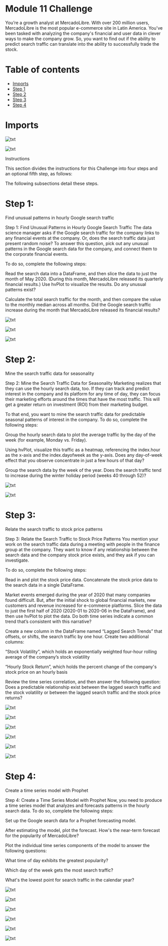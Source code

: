 # Module 11 Challenge

You’re a growth analyst at MercadoLibre. With over 200 million users, MercadoLibre is the most popular e-commerce site in Latin America. You've been tasked with analyzing the company's financial and user data in clever ways to make the company grow. So, you want to find out if the ability to predict search traffic can translate into the ability to successfully trade the stock.

# Table of contents

- [Imports](#imports)
- [Step 1](#step-1)
- [Step 2](#step-2)
- [Step 3](#step-3)
- [Step 4](#step-4)


# Imports 

![txt](https://github.com/reiccv/Module_11_Challenge/blob/main/Resources/images/imports.PNG)

![txt](https://github.com/reiccv/Module_11_Challenge/blob/main/Resources/images/imports2.PNG)


Instructions

This section divides the instructions for this Challenge into four steps and an optional fifth step, as follows:

The following subsections detail these steps.

# Step 1: 
Find unusual patterns in hourly Google search traffic

Step 1: Find Unusual Patterns in Hourly Google Search Traffic
The data science manager asks if the Google search traffic for the company links to any financial events at the company. Or, does the search traffic data just present random noise? To answer this question, pick out any unusual patterns in the Google search data for the company, and connect them to the corporate financial events.

To do so, complete the following steps:

Read the search data into a DataFrame, and then slice the data to just the month of May 2020. (During this month, MercadoLibre released its quarterly financial results.) Use hvPlot to visualize the results. Do any unusual patterns exist?

Calculate the total search traffic for the month, and then compare the value to the monthly median across all months. Did the Google search traffic increase during the month that MercadoLibre released its financial results?


![txt](https://github.com/reiccv/Module_11_Challenge/blob/main/Resources/images/1.PNG)

![txt](https://github.com/reiccv/Module_11_Challenge/blob/main/Resources/images/2.PNG)

![txt](https://github.com/reiccv/Module_11_Challenge/blob/main/Resources/images/3.PNG)

# Step 2: 
Mine the search traffic data for seasonality

Step 2: Mine the Search Traffic Data for Seasonality
Marketing realizes that they can use the hourly search data, too. If they can track and predict interest in the company and its platform for any time of day, they can focus their marketing efforts around the times that have the most traffic. This will get a greater return on investment (ROI) from their marketing budget.

To that end, you want to mine the search traffic data for predictable seasonal patterns of interest in the company. To do so, complete the following steps:

Group the hourly search data to plot the average traffic by the day of the week (for example, Monday vs. Friday).

Using hvPlot, visualize this traffic as a heatmap, referencing the index.hour as the x-axis and the index.dayofweek as the y-axis. Does any day-of-week effect that you observe concentrate in just a few hours of that day?

Group the search data by the week of the year. Does the search traffic tend to increase during the winter holiday period (weeks 40 through 52)?

![txt](https://github.com/reiccv/Module_11_Challenge/blob/main/Resources/images/2-1.PNG)

![txt](https://github.com/reiccv/Module_11_Challenge/blob/main/Resources/images/2-2.PNG)


# Step 3: 
Relate the search traffic to stock price patterns

Step 3: Relate the Search Traffic to Stock Price Patterns
You mention your work on the search traffic data during a meeting with people in the finance group at the company. They want to know if any relationship between the search data and the company stock price exists, and they ask if you can investigate.

To do so, complete the following steps:

Read in and plot the stock price data. Concatenate the stock price data to the search data in a single DataFrame.

Market events emerged during the year of 2020 that many companies found difficult. But, after the initial shock to global financial markets, new customers and revenue increased for e-commerce platforms. Slice the data to just the first half of 2020 (2020-01 to 2020-06 in the DataFrame), and then use hvPlot to plot the data. Do both time series indicate a common trend that’s consistent with this narrative?

Create a new column in the DataFrame named “Lagged Search Trends” that offsets, or shifts, the search traffic by one hour. Create two additional columns:

“Stock Volatility”, which holds an exponentially weighted four-hour rolling average of the company’s stock volatility

“Hourly Stock Return”, which holds the percent change of the company's stock price on an hourly basis

Review the time series correlation, and then answer the following question: Does a predictable relationship exist between the lagged search traffic and the stock volatility or between the lagged search traffic and the stock price returns?


![txt](https://github.com/reiccv/Module_11_Challenge/blob/main/Resources/images/3-1.PNG)

![txt](https://github.com/reiccv/Module_11_Challenge/blob/main/Resources/images/3-2.PNG)

![txt](https://github.com/reiccv/Module_11_Challenge/blob/main/Resources/images/3-3.PNG)

![txt](https://github.com/reiccv/Module_11_Challenge/blob/main/Resources/images/3-4.PNG)

![txt](https://github.com/reiccv/Module_11_Challenge/blob/main/Resources/images/3-5.PNG)

![txt](https://github.com/reiccv/Module_11_Challenge/blob/main/Resources/images/3-6.PNG)

# Step 4: 
Create a time series model with Prophet

Step 4: Create a Time Series Model with Prophet
Now, you need to produce a time series model that analyzes and forecasts patterns in the hourly search data. To do so, complete the following steps:

Set up the Google search data for a Prophet forecasting model.

After estimating the model, plot the forecast. How's the near-term forecast for the popularity of MercadoLibre?

Plot the individual time series components of the model to answer the following questions:

What time of day exhibits the greatest popularity?

Which day of the week gets the most search traffic?

What's the lowest point for search traffic in the calendar year?


![txt](https://github.com/reiccv/Module_11_Challenge/blob/main/Resources/images/4-1.PNG)

![txt](https://github.com/reiccv/Module_11_Challenge/blob/main/Resources/images/4-2.PNG)

![txt](https://github.com/reiccv/Module_11_Challenge/blob/main/Resources/images/4-3.PNG)

![txt](https://github.com/reiccv/Module_11_Challenge/blob/main/Resources/images/4-4.PNG)

![txt](https://github.com/reiccv/Module_11_Challenge/blob/main/Resources/images/4-5.PNG)

![txt](https://github.com/reiccv/Module_11_Challenge/blob/main/Resources/images/4-6.PNG)
